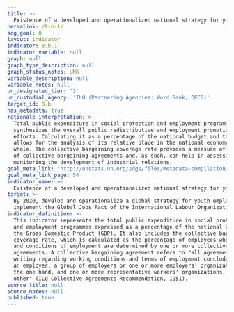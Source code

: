 ```yaml
---
title: >-
  Existence of a developed and operationalized national strategy for youth employment, as a distinct strategy or as part of a national employment strategy
permalink: /8-b-1/
sdg_goal: 8
layout: indicator
indicator: 8.b.1
indicator_variable: null
graph: null
graph_type_description: null
graph_status_notes: UNK
variable_description: null
variable_notes: null
un_designated_tier: '3'
un_custodial_agency: 'ILO (Partnering Agencies: Word Bank, OECD)'
target_id: 8.b
has_metadata: true
rationale_interpretation: >-
  Total public expenditure in social protection and employment programmes
  synthesizes the overall public redistributive and employment promotion
  efforts. Calculating it as a percentage of the national budget and the GDP
  allows for the analysis of its relative place in the national economy as a
  whole. The collective bargaining coverage rate provides a measure of the reach
  of collective bargaining agreements and, as such, can help in assessing and
  monitoring the development of industrial relations.
goal_meta_link: 'http://unstats.un.org/sdgs/files/metadata-compilation/Metadata-Goal-8.pdf'
goal_meta_link_page: 54
indicator_name: >-
  Existence of a developed and operationalized national strategy for youth employment, as a distinct strategy or as part of a national employment strategy
target: >-
  By 2020, develop and operationalize a global strategy for youth employment and
  implement the Global Jobs Pact of the International Labour Organization.
indicator_definition: >-
  This indicator represents the total public expenditure in social protection
  and employment programmes expressed as a percentage of the national budget and
  the Gross Domestic Product (GDP). It also includes the collective bargaining
  coverage rate, which is calculated as the percentage of employees whose pay
  and conditions of employment are determined by one or more collective
  agreements. A collective bargaining agreement refers to "all agreements in
  writing regarding working conditions and terms of employment concluded between
  an employer, a group of employers or one or more employers' organizations, on
  the one hand, and one or more representative workers' organizations, on the
  other" (ILO Collective Agreements Recommendation, 1951).
source_title: null
source_notes: null
published: true
---
```


